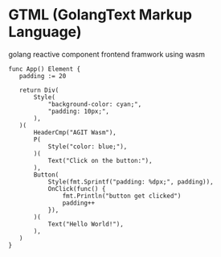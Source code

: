 # GTML (GolangText Markup Language)
 golang reactive component frontend framwork using wasm
 ```golang
func App() Element {
	padding := 20

	return Div(
		Style(
			"background-color: cyan;",
			"padding: 10px;",
		),
	)(
		HeaderCmp("AGIT Wasm"),
		P(
			Style("color: blue;"),
		)(
			Text("Click on the button:"),
		),
		Button(
			Style(fmt.Sprintf("padding: %dpx;", padding)),
			OnClick(func() {
				fmt.Println("button get clicked")
				padding++
			}),
		)(
			Text("Hello World!"),
		),
	)
}
 ```